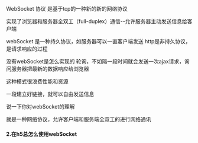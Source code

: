 WebSocket 协议 是基于tcp的一种新的新的网络协议

实现了浏览器和服务器全双工（full-duplex）通信--允许服务器主动发送信息给客户端

webSocket 是一种持久协议，如服务器可以一直客户端发送 
http是非持久协议，是请求响应的过程 

没有webSocket是怎么实现的
轮询，不如隔一段时间就会发送一次ajax请求，询问服务器把最新的数据响应给浏览器 

这种模式很浪费性能和资源

一段建立好链接，就可以自由发送信息 

说一下你对webSocket的理解 

就是一种网络协议，允许客户端和服务端全双工的进行网络通讯 

#### 2.在h5总怎么使用webSocket

